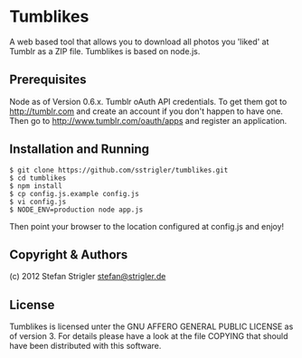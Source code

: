 
Tumblikes
========

A web based tool that allows you to download all photos you 'liked' at
Tumblr as a ZIP file. Tumblikes is based on node.js.

Prerequisites
-----------

Node as of Version 0.6.x.
Tumblr oAuth API credentials. To get them got to http://tumblr.com and
create an account if you don't happen to have one. Then go to
http://www.tumblr.com/oauth/apps and register an application.

Installation and Running
---------------------

    $ git clone https://github.com/sstrigler/tumblikes.git
    $ cd tumblikes
    $ npm install
    $ cp config.js.example config.js
    $ vi config.js
    $ NODE_ENV=production node app.js

Then point your browser to the location configured at config.js and enjoy!

Copyright & Authors
------------------

(c) 2012 Stefan Strigler <stefan@strigler.de>

License
------

Tumblikes is licensed unter the GNU AFFERO GENERAL PUBLIC LICENSE as
of version 3. For details please have a look at the file COPYING that
should have been distributed with this software.

